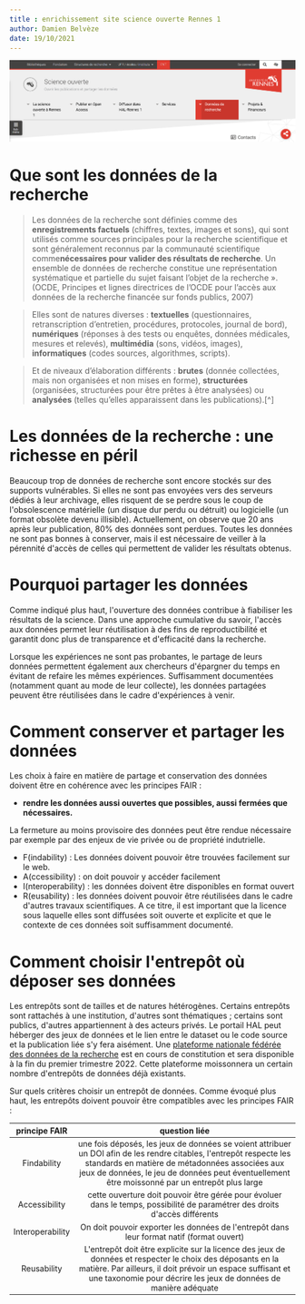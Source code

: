 ```yaml
---
title : enrichissement site science ouverte Rennes 1
author: Damien Belvèze
date: 19/10/2021
---
```


![](images/banner_R1_donnees.png)

# Que sont les données de la recherche

>Les données de la recherche sont définies comme des **enregistrements factuels** (chiffres, textes, images et sons), qui sont utilisés comme sources principales pour la recherche scientifique et sont généralement reconnus par la communauté scientifique comme**nécessaires pour valider des résultats de recherche**. Un ensemble de données de recherche constitue une représentation systématique et partielle du sujet faisant l’objet de la recherche ». (OCDE, Principes et lignes directrices de l’OCDE pour l’accès aux données de la recherche financée sur fonds publics, 2007)

>Elles sont de natures diverses : **textuelles** (questionnaires, retranscription d’entretien, procédures, protocoles, journal de bord), **numériques** (réponses à des tests ou enquêtes, données médicales, mesures et relevés), **multimédia** (sons, vidéos, images), **informatiques** (codes sources, algorithmes, scripts).

>Et de niveaux d’élaboration différents : **brutes** (donnée collectées, mais non organisées et non mises en forme), **structurées** (organisées, structurées pour être prêtes à être analysées) ou **analysées** (telles qu’elles apparaissent dans les publications).[^]

# Les données de la recherche : une richesse en péril

Beaucoup trop de données de recherche sont encore stockés sur des supports vulnérables. Si elles ne sont pas envoyées vers des serveurs dédiés à leur archivage, elles risquent de se perdre sous le coup de l'obsolescence matérielle (un disque dur perdu ou détruit) ou logicielle (un format obsolète devenu illisible).
Actuellement, on observe que 20 ans après leur publication, 80% des données sont perdues.
Toutes les données ne sont pas bonnes à conserver, mais il est nécessaire de veiller à la pérennité d'accès de celles qui permettent de valider les résultats obtenus.  

# Pourquoi partager les données

Comme indiqué plus haut, l'ouverture des données contribue à fiabiliser les résultats de la science.
Dans une approche cumulative du savoir, l'accès aux données permet leur réutilisation à des fins de reproductibilité et garantit donc plus de transparence et d'efficacité dans la recherche.

Lorsque les expériences ne sont pas probantes, le partage de leurs données permettent également aux chercheurs d'épargner du temps en évitant de refaire les mêmes expériences.
Suffisamment documentées (notamment quant au mode de leur collecte), les données partagées peuvent être réutilisées dans le cadre d'expériences à venir. <!-- argumenter ce point qui ne convainc pas les chercheurs en général -->

# Comment conserver et partager les données

Les choix à faire en matière de partage et conservation des données doivent être en cohérence avec les principes FAIR :

- **rendre les données aussi ouvertes que possibles, aussi fermées que nécessaires.**

La fermeture au moins provisoire des données peut être rendue nécessaire par exemple par des enjeux de vie privée ou de propriété indutrielle.

- F(indability) : Les données doivent pouvoir être trouvées facilement sur le web.
- A(ccessibility) : on doit pouvoir y accéder facilement
- I(nteroperability) : les données doivent être disponibles en format ouvert
- R(eusability) : les données doivent pouvoir être réutilisées dans le cadre d'autres travaux scientifiques. A ce titre, il est important que la licence sous laquelle elles sont diffusées soit ouverte et explicite et que le contexte de ces données soit suffisamment documenté.

# Comment choisir l'entrepôt où déposer ses données

Les entrepôts sont de tailles et de natures hétérogènes. Certains entrepôts sont rattachés à une institution, d'autres sont thématiques ; certains sont publics, d'autres appartiennent à des acteurs privés.
Le portail HAL peut héberger des jeux de données et le lien entre le dataset ou le code source et la publication liée s'y fera aisément.
Une [plateforme nationale fédérée des données de la recherche](https://www.ouvrirlascience.fr/recherche-data-gouv-plateforme-nationale-federee-des-donnees-de-la-recherche/) est en cours de constitution et sera disponible à la fin du premier trimestre 2022. Cette plateforme moissonnera un certain nombre d'entrepôts de données déjà existants.

Sur quels critères choisir un entrepôt de données.
Comme évoqué plus haut, les entrepôts doivent pouvoir être compatibles avec les principes FAIR :

| principe FAIR | question liée |
|:-------:|:-------------:|   
| Findability  | une fois déposés, les jeux de données se voient attribuer un DOI afin de les rendre citables, l'entrepôt respecte les standards en matière de métadonnées associées aux jeux de données, le jeu de données peut éventuellement être moissonné par un entrepôt plus large |  
| Accessibility   | cette ouverture doit pouvoir être gérée pour évoluer dans le temps, possibilité de paramétrer des droits d'accès différents  |
| Interoperability   | On doit pouvoir exporter les données de l'entrepôt dans leur format natif (format ouvert) |
| Reusability   | L'entrepôt doit être explicite sur la licence des jeux de données et respecter le choix des déposants en la matière. Par ailleurs, il doit prévoir un espace suffisant et une taxonomie pour décrire les jeux de données de manière adéquate |
